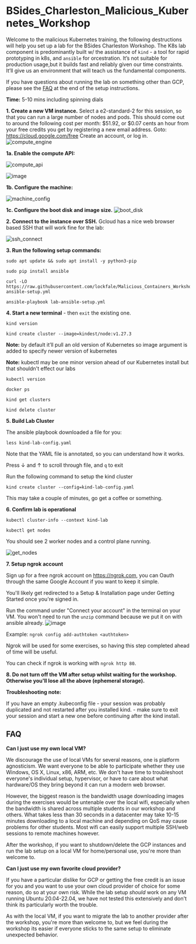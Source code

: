 # BSides_Charleston_Malicious_Kubernetes_Workshop


Welcome to the malicious Kubernetes training, the following destructions will help you set up a lab for the BSides Charleston Workshop. The K8s lab component is predominantly built w/ the assistance of `kind` - a tool for rapid prototyping in k8s, and `ansible` for orcestration. It’s not suitable for production usage,but it builds fast and reliably given our time constraints. It’ll give us an environment that will teach us the fundamental components. 

If you have questions about running the lab on something other than GCP, please see the [FAQ](#FAQ) at the end of the setup instructions.

**Time:** 5-10 mins including spinning dials

**1. Create a new VM instance.** Select a e2-standard-2 for this session, so that you can run a large number of nodes and pods. 
This should come out to around the following cost per month: $51.92, or $0.07 cents an hour from your free credits you get by registering a new email address. 
        Goto: https://cloud.google.com/free 
        Create an account, or log in. 
![compute_engine](https://user-images.githubusercontent.com/32903188/182159860-24dde591-f87f-4e70-8df1-be6e27455108.png)

**1a. Enable the compute API:** 

![compute_api](https://user-images.githubusercontent.com/32903188/182159962-e40dd9f9-d7d1-4410-957a-e03ca309e653.png)

![image](https://user-images.githubusercontent.com/32903188/182160064-ae2c5d3e-baaf-48a5-85ba-8f01c88b511f.png)

**1b. Configure the machine:** 

![machine_config](https://github.com/lockfale/Malicious_Containers_Workshop/assets/32903188/695c07ec-1c25-4d71-a524-d23063e5d764) 




**1c. Configure the boot disk and image size.** 
![boot_disk](https://user-images.githubusercontent.com/32903188/182160383-ebeb8930-ab12-4a36-8595-ba71622ce26c.png)


**2. Connect to the instance over SSH.** Gcloud has a nice web browser based SSH that will work fine for the lab: 

![ssh_connect](https://user-images.githubusercontent.com/32903188/182160599-ac61a507-3f02-4a3f-865f-39416aed9e31.png)

**3. Run the following setup commands:** 

```
sudo apt update && sudo apt install -y python3-pip
```

```
sudo pip install ansible
```

```
curl -LO https://raw.githubusercontent.com/lockfale/Malicious_Containers_Workshop/main/BSides_Charleston_23/lab-ansible-setup.yml
```

```
ansible-playbook lab-ansible-setup.yml
```
  
**4. Start a new terminal** - then `exit` the existing one. 
  
  ```
  kind version
  ``` 
  
  ```
  kind create cluster --image=kindest/node:v1.27.3
  ``` 
  
  
**Note:** by default it’ll pull an old version of Kubernetes so image argument is added to specify newer version of 
kubernetes

**Note:** kubectl may be one minor version ahead of our Kubernetes install but that shouldn't effect our labs
```
kubectl version
```

```
docker ps
```

```
kind get clusters
``` 


```
kind delete cluster
``` 


**5. Build Lab Cluster** 

 The ansible playbook downloaded a file for you: 
 ```
 less kind-lab-config.yaml
 ``` 

 Note that the YAML file is annotated, so you can understand how it works. 

 Press &darr; and &uarr; to scroll through file, and `q` to exit

 Run the following command to setup the kind cluster
 
 ```
 kind create cluster --config=kind-lab-config.yaml
 ``` 
 
 This may take a couple of minutes, go get a coffee or something. 
 
 **6. Confirm lab is operational**
 
 ```
 kubectl cluster-info --context kind-lab
 ```

```
kubectl get nodes
```

You should see 2 worker nodes and a control plane running.
 
![get_nodes](https://user-images.githubusercontent.com/32903188/182169551-f2564d91-33e9-4cc6-b4f2-ba9f9cd62834.png)

**7. Setup ngrok account**

Sign up for a free ngrok account on https://ngrok.com, you can Oauth through the same Google Account if you want to keep it simple.

You'll likely get redirected to a Setup & Installation page under Getting Started once you're signed in.

Run the command under "Connect your account" in the terminal on your VM. You won't need to run the `unzip` command because we put it on with ansible already.
![image](https://github.com/lockfale/Malicious_Containers_Workshop/assets/32903188/637031ab-73d2-4d43-9535-84e543afd023)


Example: `ngrok config add-authtoken <authtoken>`

Ngrok will be used for some exercises, so having this step completed ahead of time will be useful.

You can check if ngrok is working with `ngrok http 80`. 

**8. Do not turn off the VM after setup whilst waiting for the workshop. Otherwise you'll lose all the above (ephemeral storage).** 

   

**Troubleshooting note:**

If you have an empty .kubeconfig file - your session was probably duplicated and not restarted after you installed kind. - make sure to exit your session and start a new one before continuing after the kind install.


## FAQ

**Can I just use my own local VM?**

We discourage the use of local VMs for several reasons, one is platform agnosticism. We want everyone to be able to participate whether they use Windows, OS X, Linux, x86, ARM, etc.  We don't have time to troubleshoot everyone's individual setup, hypervisor, or have to care about what hardware/OS they bring beyond it can run a modern web browser. 

However, the biggest reason is the bandwidth usage downloading images during the exercises would be untenable over the local wifi, especially when the bandwidth is shared across multiple students in our workshop and others. What takes less than 30 seconds in a datacenter may take 10-15 minutes downloading to a local machine and depending on QoS may cause problems for other students. Most wifi can easily support multiple SSH/web sessions to remote machines however. 

After the workshop, if you want to shutdown/delete the GCP instances and run the lab setup on a local VM for home/personal use, you're more than welcome to.

**Can I just use my own favorite cloud provider?**

If you have a particular dislike for GCP or getting the free credit is an issue for you and you want to use your own cloud provider of choice for some reason, do so at your own risk. While the lab setup *should* work on any VM running Ubuntu 20.04-22.04, we have not tested this extensively and don't think its particularly worth the trouble. 

As with the local VM, if you want to migrate the lab to another provider after the workshop, you're more than welcome to, but we feel during the workshop its easier if everyone sticks to the same setup to eliminate unexpected behavior.
